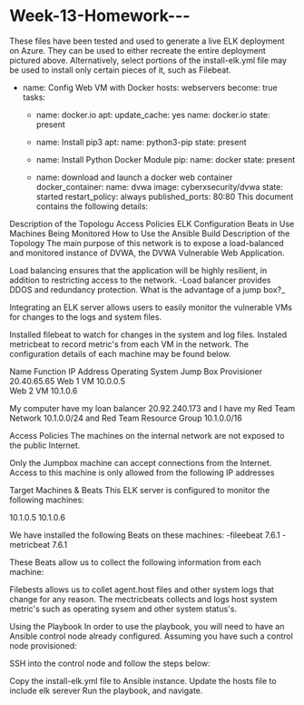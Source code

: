 # Week-13-Homework---
  
  These files have been tested and used to generate a live ELK deployment on Azure. They can be used to either recreate the entire deployment pictured above. Alternatively, select portions of the install-elk.yml file may be used to install only certain pieces of it, such as Filebeat.
  
  - name: Config Web VM with Docker
    hosts: webservers
    become: true
    tasks:

    - name: docker.io
      apt:
        update_cache: yes
        name: docker.io
        state: present

    - name: Install pip3
      apt:
        name: python3-pip
        state: present

    - name: Install Python Docker Module
      pip:
        name: docker
        state: present

    - name: download and launch a docker web container
      docker_container:
        name: dvwa
        image: cyberxsecurity/dvwa
        state: started
        restart_policy: always
        published_ports: 80:80
        This document contains the following details:

Description of the Topologu
Access Policies
ELK Configuration
Beats in Use
Machines Being Monitored
How to Use the Ansible Build
Description of the Topology
The main purpose of this network is to expose a load-balanced and monitored instance of DVWA, the DVWA Vulnerable Web Application.

Load balancing ensures that the application will be highly resilient, in addition to restricting access to the network. -Load balancer provides DDOS and redundancy protection. What is the advantage of a jump box?_

Integrating an ELK server allows users to easily monitor the vulnerable VMs for changes to the logs and system files.

Installed filebeat to watch for changes in the system and log files.
Instaled metricbeat to record metric's from each VM in the network.
The configuration details of each machine may be found below.

Name	Function	IP Address	Operating System
Jump Box	Provisioner 20.40.65.65	
Web 1	VM	10.0.0.5	
Web 2	VM	10.1.0.6

My computer have my loan balancer 20.92.240.173 and I have my Red Team Network 10.1.0.0/24 and Red Team Resource Group 10.1.0.0/16

Access Policies
The machines on the internal network are not exposed to the public Internet.

Only the Jumpbox machine can accept connections from the Internet. Access to this machine is only allowed from the following IP addresses

Target Machines & Beats
This ELK server is configured to monitor the following machines:

10.1.0.5
10.1.0.6

We have installed the following Beats on these machines: -fileebeat 7.6.1 -metricbeat 7.6.1

These Beats allow us to collect the following information from each machine:

Filebests allows us to collet agent.host files and other system logs that change for any reason. The mectricbeats collects and logs host system metric's such as operating sysem and other system status's.

Using the Playbook
In order to use the playbook, you will need to have an Ansible control node already configured. Assuming you have such a control node provisioned:

SSH into the control node and follow the steps below:

Copy the install-elk.yml file to Ansible instance.
Update the hosts file to include elk serever
Run the playbook, and navigate.
